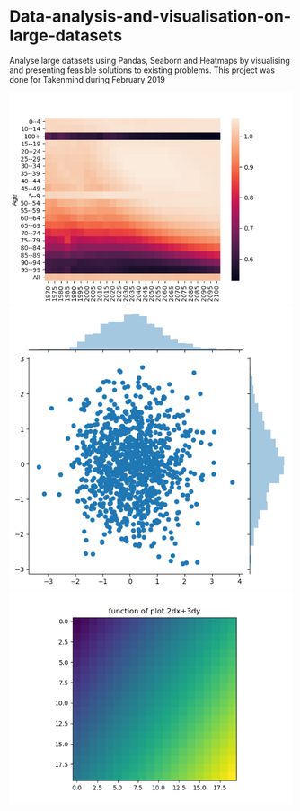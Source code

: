# Data-analysis-and-visualisation-on-large-datasets
Analyse large datasets using Pandas, Seaborn and Heatmaps by visualising and presenting feasible solutions to existing problems. This project was done for Takenmind during February 2019

![](images/heatmap.png)
![](images/image4.png)
![](images/myfun.png)
